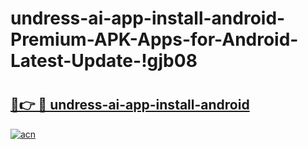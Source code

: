 # undress-ai-app-install-android-Premium-APK-Apps-for-Android-Latest-Update-!gjb08

# <h2><a href="https://rj82co.esa.edu.pl?title=undress-ai-app-install-android&ref=gjb08">🔗👉 🔴 undress-ai-app-install-android</a></h2>

[![acn](https://github.com/user-attachments/assets/0f9c940e-d8b0-45ae-aac7-cd30a18b3e1c)](https://rj82co.esa.edu.pl?title=undress-ai-app-install-android&ref=gjb08)

